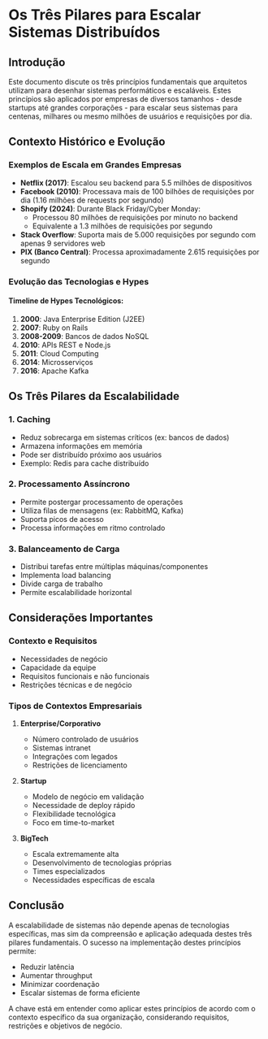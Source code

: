 # Os Três Pilares para Escalar Sistemas Distribuídos

## Introdução

Este documento discute os três princípios fundamentais que arquitetos utilizam para desenhar sistemas performáticos e escaláveis. Estes princípios são aplicados por empresas de diversos tamanhos - desde startups até grandes corporações - para escalar seus sistemas para centenas, milhares ou mesmo milhões de usuários e requisições por dia.

## Contexto Histórico e Evolução

### Exemplos de Escala em Grandes Empresas

- **Netflix (2017)**: Escalou seu backend para 5.5 milhões de dispositivos
- **Facebook (2010)**: Processava mais de 100 bilhões de requisições por dia (1.16 milhões de requests por segundo)
- **Shopify (2024)**: Durante Black Friday/Cyber Monday:
  - Processou 80 milhões de requisições por minuto no backend
  - Equivalente a 1.3 milhões de requisições por segundo
- **Stack Overflow**: Suporta mais de 5.000 requisições por segundo com apenas 9 servidores web
- **PIX (Banco Central)**: Processa aproximadamente 2.615 requisições por segundo

### Evolução das Tecnologias e Hypes

#### Timeline de Hypes Tecnológicos:
1. **2000**: Java Enterprise Edition (J2EE)
2. **2007**: Ruby on Rails
3. **2008-2009**: Bancos de dados NoSQL
4. **2010**: APIs REST e Node.js
5. **2011**: Cloud Computing
6. **2014**: Microsserviços
7. **2016**: Apache Kafka

## Os Três Pilares da Escalabilidade

### 1. Caching
- Reduz sobrecarga em sistemas críticos (ex: bancos de dados)
- Armazena informações em memória
- Pode ser distribuído próximo aos usuários
- Exemplo: Redis para cache distribuído

### 2. Processamento Assíncrono
- Permite postergar processamento de operações
- Utiliza filas de mensagens (ex: RabbitMQ, Kafka)
- Suporta picos de acesso
- Processa informações em ritmo controlado

### 3. Balanceamento de Carga
- Distribui tarefas entre múltiplas máquinas/componentes
- Implementa load balancing
- Divide carga de trabalho
- Permite escalabilidade horizontal

## Considerações Importantes

### Contexto e Requisitos
- Necessidades de negócio
- Capacidade da equipe
- Requisitos funcionais e não funcionais
- Restrições técnicas e de negócio

### Tipos de Contextos Empresariais
1. **Enterprise/Corporativo**
   - Número controlado de usuários
   - Sistemas intranet
   - Integrações com legados
   - Restrições de licenciamento

2. **Startup**
   - Modelo de negócio em validação
   - Necessidade de deploy rápido
   - Flexibilidade tecnológica
   - Foco em time-to-market

3. **BigTech**
   - Escala extremamente alta
   - Desenvolvimento de tecnologias próprias
   - Times especializados
   - Necessidades específicas de escala

## Conclusão

A escalabilidade de sistemas não depende apenas de tecnologias específicas, mas sim da compreensão e aplicação adequada destes três pilares fundamentais. O sucesso na implementação destes princípios permite:

- Reduzir latência
- Aumentar throughput
- Minimizar coordenação
- Escalar sistemas de forma eficiente

A chave está em entender como aplicar estes princípios de acordo com o contexto específico da sua organização, considerando requisitos, restrições e objetivos de negócio. 